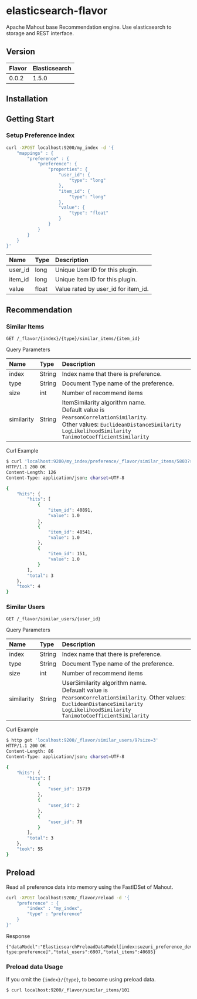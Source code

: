 # elasticsearch-flavor

Apache Mahout base Recommendation engine.
Use elasticsearch to storage and REST interface.

## Version

| Flavor | Elasticsearch |
|:-------|:-------------|
| 0.0.2  | 1.5.0        |

## Installation


## Getting Start

### Setup Preference index

```bash
curl -XPOST localhost:9200/my_index -d '{
    "mappings" : {
        "preference" : {
            "preference": {
                "properties": {
                    "user_id": {
                        "type": "long"
                    },
                    "item_id": {
                        "type": "long"
                    },
                    "value": {
                        "type": "float"
                    }
                }
            }
        }
    }
}'
```

|Name     | Type  | Description                    |
|:------- |:------|:--------------------------------|
| user_id | long  | Unique User ID for this plugin. |
| item_id | long  | Unique Item ID for this plugin. |
| value   | float | Value rated by user_id for item_id. |


## Recommendation

### Similar Items

```
GET /_flavor/{index}/{type}/similar_items/{item_id}
```

Query Parameters

| Name       | Type        | Description                   |
|:-----------|:------------|:------------------------------|
| index      | String      | Index name that there is preference.  |
| type       | String      | Document Type name of the preference.  |
| size       | int         | Number of recommend items     |
| similarity | String      | ItemSimilarity algorithm name.<br>Default value is `PearsonCorrelationSimilarity`. <br>Other values: `EuclideanDistanceSimilarity`<br>`LogLikelihoodSimilarity`<br>`TanimotoCoefficientSimilarity` |


Curl Example
```bash
$ curl 'localhost:9200/my_index/preference/_flavor/similar_items/5803?size=3'
HTTP/1.1 200 OK
Content-Length: 126
Content-Type: application/json; charset=UTF-8

{
    "hits": {
        "hits": [
            {
                "item_id": 40891,
                "value": 1.0
            },
            {
                "item_id": 48541,
                "value": 1.0
            },
            {
                "item_id": 151,
                "value": 1.0
            }
        ],
        "total": 3
    },
    "took": 4
}
```

### Similar Users

```
GET /_flavor/similar_users/{user_id}
```

Query Parameters

| Name       | Type        | Description                   |
|:-----------|:------------|:------------------------------|
| index      | String      | Index name that there is preference.  |
| type       | String      | Document Type name of the preference.  |
| size       | int         | Number of recommend items     |
| similarity | String      | UserSimilarity algorithm name.<br>Defaualt value is `PearsonCorrelationSimilarity`. Other values: `EuclideanDistanceSimilarity`<br>`LogLikelihoodSimilarity`<br>`TanimotoCoefficientSimilarity` |


Curl Example

```bash
$ http get 'localhost:9200/_flavor/similar_users/9?size=3'
HTTP/1.1 200 OK
Content-Length: 86
Content-Type: application/json; charset=UTF-8

{
    "hits": {
        "hits": [
            {
                "user_id": 15719
            },
            {
                "user_id": 2
            },
            {
                "user_id": 78
            }
        ],
        "total": 3
    },
    "took": 55
}
```

## Preload

Read all preference data into memory using the FastIDSet of Mahout.

```bash
curl -XPOST localhost:9200/_flavor/reload -d '{
    "preference" : {
        "index" : "my_index",
        "type" : "preference"
    }
}'
```

Response
```
{"dataModel":"ElasticsearchPreloadDataModel[index:suzuri_preference_development type:preference]","total_users":6907,"total_items":40695}
```

### Preload data Usage

If you omit the `{index}/{type}`, to become using preload data.

```bash
$ curl localhost:9200/_flavor/similar_items/101
```
